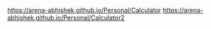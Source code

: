 https://arena-abhishek.github.io/Personal/Calculator
 https://arena-abhishek.github.io/Personal/Calculator2
